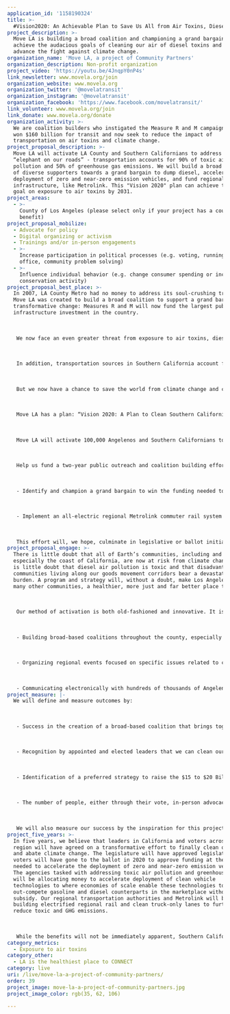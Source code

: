 ```yaml
---
application_id: '1158190324'
title: >-
  #Vision2020: An Achievable Plan to Save Us All from Air Toxins, Diesel Pollution & Climate Change!
project_description: >-
  Move LA is building a broad coalition and championing a grand bargain to
  achieve the audacious goals of cleaning our air of diesel toxins and greatly
  advance the fight against climate change.
organization_name: 'Move LA, a project of Community Partners'
organization_description: Non-profit organization
project_video: 'https://youtu.be/4JnqpY0nP4s'
link_newsletter: www.movela.org/join
organization_website: www.movela.org
organization_twitter: '@movelatransit'
organization_instagram: '@movelatransit'
organization_facebook: 'https://www.facebook.com/movelatransit/'
link_volunteer: www.movela.org/join
link_donate: www.movela.org/donate
organization_activity: >-
  We are coalition builders who instigated the Measure R and M campaigns that
  won $160 billion for transit and now seek to reduce the impact of
  transportation on air toxins and climate change.
project_proposal_description: >-
  Move LA will activate LA County and Southern Californians to address the
  “elephant on our roads” - transportation accounts for 90% of toxic air
  pollution and 50% of greenhouse gas emissions. We will build a broad coalition
  of diverse supporters towards a grand bargain to dump diesel, accelerate
  deployment of zero and near-zero emission vehicles, and fund regional transit
  infrastructure, like Metrolink. This "Vision 2020" plan can achieve the LA2050
  goal on exposure to air toxins by 2031.
project_areas:
  - >-
    County of Los Angeles (please select only if your project has a countywide
    benefit)
project_proposal_mobilize:
  - Advocate for policy
  - Digital organizing or activism
  - Trainings and/or in-person engagements
  - >-
    Increase participation in political processes (e.g. voting, running for
    office, community problem solving)
  - >-
    Influence individual behavior (e.g. change consumer spending or increase
    conservation activity)
project_proposal_best_place: >-
  In 2007, LA County Metro had no money to address its soul-crushing traffic.
  Move LA was created to build a broad coalition to support a grand bargain on
  transformative change: Measures R and M will now fund the largest public
  infrastructure investment in the country. 
   
   
   
   We now face an even greater threat from exposure to air toxins, diesel pollution and climate change. Transportation accounts for 90% of our NOx emissions, 80% from heavy-duty vehicles, most powered by diesel engines, resulting in the dirtiest air in the country. The heaviest exposure to diesel exhaust is experienced by low-income communities of color who live along the goods movement corridors of Southern California. It is a public health and an environmental justice imperative that we seek to replace diesel with clean technologies.
   
   
   
   In addition, transportation sources in Southern California account for 50% of greenhouse gas (GHG) emissions known to cause climate change. Rising seas and worsening droughts threaten our community and our world, today and for future generations. 
   
   
   
   But we now have a chance to save the world from climate change and clean our air because of decades of California leadership, leadership which has resulted in a growing array of zero-emission and advanced hybrid light-duty vehicles and the imminent deployment of zero and near-zero emission trucks. We are now poised to play a powerful role in the worldwide efforts to abate climate change while helping free our region from exposure to air toxins; all we must do is find the strategies to accelerate the deployment of these clean vehicles significantly.
   
   
   
   Move LA has a plan: “Vision 2020: A Plan to Clean Southern California's Air and Abate Climate Change,” and we have launched a regional dialogue to build a coalition capable of addressing these two most significant challenges.
   
   
   
   Move LA will activate 100,000 Angelenos and Southern Californians to finish our clean air and climate change mission, utilizing our innovative and successful civic engagement model to build the coalition and develop the strategy to do it. 
   
   
   
   Help us fund a two-year public outreach and coalition building effort that will: 
   
   
   
   - Identify and champion a grand bargain to win the funding needed to implement the South Coast Air Quality Management District’s mobile sources plan, which would dramatically accelerate the deployment of zero and near-zero emission light-, medium-, and heavy-duty vehicles to abate climate change and end air pollution in fifteen years.
   
   
   
   - Implement an all-electric regional Metrolink commuter rail system and create a much more efficient goods movement system.
   
   
   
   This effort will, we hope, culminate in legislative or ballot initiative action in 2020 (hence "Vision 2020"); when joined with the efforts of the State of California, it could create the economies of scale needed for clean transportation to be cost and performance competitive with gasoline and diesel vehicles in markets around the world.
project_proposal_engage: >-
  There is little doubt that all of Earth’s communities, including and
  especially the coast of California, are now at risk from climate change. There
  is little doubt that diesel air pollution is toxic and that disadvantaged
  communities living along our goods movement corridors bear a devastating
  burden. A program and strategy will, without a doubt, make Los Angeles, and
  many other communities, a healthier, more just and far better place to live.
   
   
   
   Our method of activation is both old-fashioned and innovative. It is both face-to-face and makes use of advanced social media tools. It was successfully used to engage constituencies from across the county that represent business, labor, environmentalists, environmental and social justice advocates, affordable housing organizations, faith-based groups, seniors, students, and people with disabilities for the passage of Measures R (2008) and M (2016) with support from over 2/3rds of the population. As part of our activation, we will do it again by:
   
   
   
   - Building broad-based coalitions throughout the county, especially with environmental justice constituencies and leaders in the Inland Empire and Southeast LA County.
   
   
   
   - Organizing regional events focused on specific issues related to clean air and climate change (one is already planned on April 19).
   
   
   
   - Communicating electronically with hundreds of thousands of Angelenos and Southern Californians to discuss, debate, and provide input through online groups, blogs, and social media sites.
project_measure: |-
  We will define and measure outcomes by:
   
   
   
   - Success in the creation of a broad-based coalition that brings together business, labor, environmental and social justice advocates, faith, health, student, senior, persons with disabilities and under-represented groups from disadvantaged communities to the policymaking table on air pollution and climate change strategies.
   
   
   
   - Recognition by appointed and elected leaders that we can clean our air and abate climate change while enhancing our economy by supporting the right public investments in clean technology and modernized infrastructure.
   
   
   
   - Identification of a preferred strategy to raise the $15 to $20 Billion needed over 20 years to address the transportation-related emissions challenges at the core of this effort. This could entail legislation in Sacramento and/or going to the ballot in 2020. 
   
   
   
   - The number of people, either through their vote, in-person advocacy, or other means of engagement (such as online) who expressed their support for Vision 2020, the regional coalition or legislative/ballot initiative.
   
   
   
   We will also measure our success by the inspiration for this project — our Executive Director’s 22-year-old son who believes that we are too late to turn back the tide on air pollution and climate change. If we can convince him that local change can have a global impact, then maybe he and we will all be able to breath easier.
project_five_years: >-
  In five years, we believe that leaders in California and voters across the
  region will have agreed on a transformative effort to finally clean our air
  and abate climate change. The legislature will have approved legislation and
  voters will have gone to the ballot in 2020 to approve funding at the level
  needed to accelerate the deployment of zero and near-zero emission vehicles.
  The agencies tasked with addressing toxic air pollution and greenhouse gases
  will be allocating money to accelerate deployment of clean vehicle
  technologies to where economies of scale enable these technologies to
  out-compete gasoline and diesel counterparts in the marketplace without
  subsidy. Our regional transportation authorities and Metrolink will be
  building electrified regional rail and clean truck-only lanes to further
  reduce toxic and GHG emissions.
   
   
   
   While the benefits will not be immediately apparent, Southern Californians will be dumping diesel and making the transition to non-polluting vehicles. The deployment curve for zero emissions will bend ever upward to where the end of petroleum-based transportation can be seen in our skies. Move LA will continue to engage supporters to advocate for the policies necessary to further reduce emissions caused by transportation. We believe change starts locally and if we can model it here in Los Angeles, we can do it across Southern California, throughout California, around the country, and around the world.
category_metrics:
  - Exposure to air toxins
category_other:
  - LA is the healthiest place to CONNECT
category: live
uri: /live/move-la-a-project-of-community-partners/
order: 39
project_image: move-la-a-project-of-community-partners.jpg
project_image_color: rgb(35, 62, 106)

---
```

